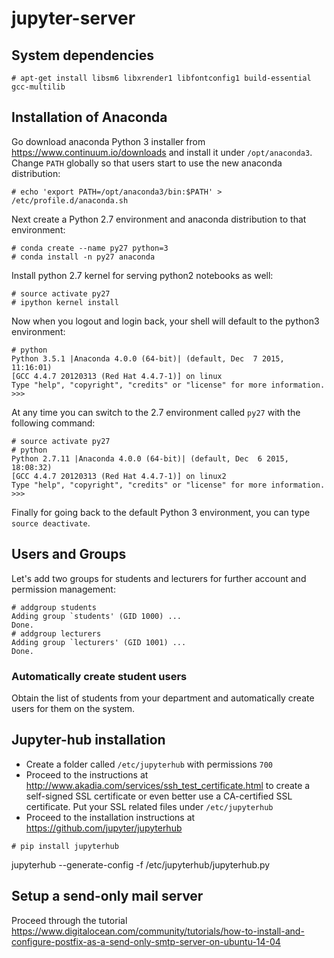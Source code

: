 # jupyter-server

## System dependencies

```
# apt-get install libsm6 libxrender1 libfontconfig1 build-essential gcc-multilib
```

## Installation of Anaconda

Go download anaconda Python 3 installer from https://www.continuum.io/downloads and install it under `/opt/anaconda3`. Change `PATH` globally so that users start to use the new anaconda distribution:

```
# echo 'export PATH=/opt/anaconda3/bin:$PATH' > /etc/profile.d/anaconda.sh
```

Next create a Python 2.7 environment and anaconda distribution to that environment:

```
# conda create --name py27 python=3
# conda install -n py27 anaconda
```

Install python 2.7 kernel for serving python2 notebooks as well:
```
# source activate py27
# ipython kernel install
```

Now when you logout and login back, your shell will default to the python3 environment:

```
# python
Python 3.5.1 |Anaconda 4.0.0 (64-bit)| (default, Dec  7 2015, 11:16:01) 
[GCC 4.4.7 20120313 (Red Hat 4.4.7-1)] on linux
Type "help", "copyright", "credits" or "license" for more information.
>>>
```

At any time you can switch to the 2.7 environment called `py27` with the following command:

```
# source activate py27
# python
Python 2.7.11 |Anaconda 4.0.0 (64-bit)| (default, Dec  6 2015, 18:08:32) 
[GCC 4.4.7 20120313 (Red Hat 4.4.7-1)] on linux2
Type "help", "copyright", "credits" or "license" for more information.
>>>
```

Finally for going back to the default Python 3 environment, you can type `source deactivate`.

## Users and Groups

Let's add two groups for students and lecturers for further account and permission management:
```
# addgroup students
Adding group `students' (GID 1000) ...
Done.
# addgroup lecturers
Adding group `lecturers' (GID 1001) ...
Done.
```

### Automatically create student users

Obtain the list of students from your department and automatically create users for them on the system.

## Jupyter-hub installation

 - Create a folder called `/etc/jupyterhub` with permissions `700`
 - Proceed to the instructions at http://www.akadia.com/services/ssh_test_certificate.html to create a self-signed SSL certificate or even better use a CA-certified SSL certificate. Put your SSL related files under `/etc/jupyterhub`
 - Proceed to the installation instructions at https://github.com/jupyter/jupyterhub

```
# pip install jupyterhub
```
jupyterhub --generate-config -f /etc/jupyterhub/jupyterhub.py



## Setup a send-only mail server

Proceed through the tutorial https://www.digitalocean.com/community/tutorials/how-to-install-and-configure-postfix-as-a-send-only-smtp-server-on-ubuntu-14-04
